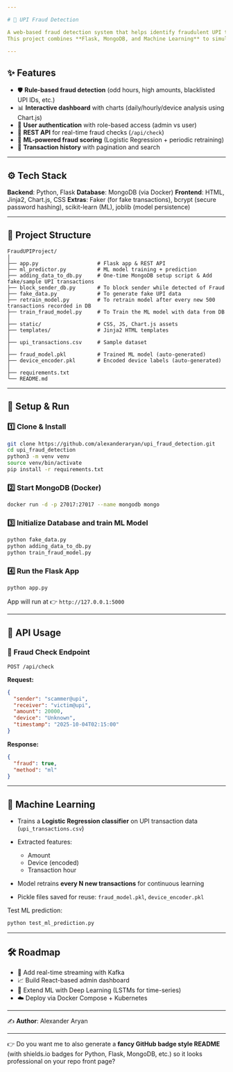```yaml
---

# 💸 UPI Fraud Detection

A web-based fraud detection system that helps identify fraudulent UPI transactions in real time.
This project combines **Flask, MongoDB, and Machine Learning** to simulate transaction checks, flag suspicious activity, and provide an admin dashboard with analytics and visualizations.

---
```


## ✨ Features

* 🛡️ **Rule-based fraud detection** (odd hours, high amounts, blacklisted UPI IDs, etc.)
* 📊 **Interactive dashboard** with charts (daily/hourly/device analysis using Chart.js)
* 📝 **User authentication** with role-based access (admin vs user)
* 🚀 **REST API** for real-time fraud checks (`/api/check`)
* 🤖 **ML-powered fraud scoring** (Logistic Regression + periodic retraining)
* 📑 **Transaction history** with pagination and search

---

## ⚙️ Tech Stack

**Backend**: Python, Flask
**Database**: MongoDB (via Docker)
**Frontend**: HTML, Jinja2, Chart.js, CSS
**Extras**: Faker (for fake transactions), bcrypt (secure password hashing), scikit-learn (ML), joblib (model persistence)

---

## 📂 Project Structure

```
FraudUPIProject/
│
├── app.py                   # Flask app & REST API
├── ml_predictor.py          # ML model training + prediction
├── adding_data_to_db.py     # One-time MongoDB setup script & Add fake/sample UPI transactions
├── block_sender_db.py       # To block sender while detected of Fraud
├── fake_data.py             # To generate fake UPI data
├── retrain_model.py         # To retrain model after every new 500 transactions recorded in DB
├── train_fraud_model.py     # To Train the ML model with data from DB
│
├── static/                  # CSS, JS, Chart.js assets
├── templates/               # Jinja2 HTML templates
│
├── upi_transactions.csv     # Sample dataset
│
├── fraud_model.pkl          # Trained ML model (auto-generated)
├── device_encoder.pkl       # Encoded device labels (auto-generated)
│
├── requirements.txt
└── README.md
```

---

## 🚀 Setup & Run

### 1️⃣ Clone & Install

```bash
git clone https://github.com/alexanderaryan/upi_fraud_detection.git
cd upi_fraud_detection
python3 -m venv venv
source venv/bin/activate
pip install -r requirements.txt
```

### 2️⃣ Start MongoDB (Docker)

```bash
docker run -d -p 27017:27017 --name mongodb mongo
```

### 3️⃣ Initialize Database and train ML Model

```bash
python fake_data.py 
python adding_data_to_db.py
python train_fraud_model.py
```

### 4️⃣ Run the Flask App

```bash
python app.py
```

App will run at 👉 `http://127.0.0.1:5000`

---

## 📡 API Usage

### 🔹 Fraud Check Endpoint

`POST /api/check`

**Request:**

```json
{
  "sender": "scammer@upi",
  "receiver": "victim@upi",
  "amount": 20000,
  "device": "Unknown",
  "timestamp": "2025-10-04T02:15:00"
}
```

**Response:**

```json
{
  "fraud": true,
  "method": "ml"
}
```

---

## 🧠 Machine Learning

* Trains a **Logistic Regression classifier** on UPI transaction data (`upi_transactions.csv`)
* Extracted features:

  * Amount
  * Device (encoded)
  * Transaction hour
* Model retrains **every N new transactions** for continuous learning
* Pickle files saved for reuse: `fraud_model.pkl`, `device_encoder.pkl`

Test ML prediction:

```bash
python test_ml_prediction.py
```

---

## 🛠️ Roadmap

* 🔄 Add real-time streaming with Kafka
* 📈 Build React-based admin dashboard
* 🧩 Extend ML with Deep Learning (LSTMs for time-series)
* ☁️ Deploy via Docker Compose + Kubernetes

---

✍️ **Author**: Alexander Aryan

---

👉 Do you want me to also generate a **fancy GitHub badge style README** (with shields.io badges for Python, Flask, MongoDB, etc.) so it looks professional on your repo front page?
